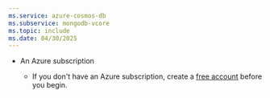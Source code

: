 ```yaml
---
ms.service: azure-cosmos-db
ms.subservice: mongodb-vcore
ms.topic: include
ms.date: 04/30/2025
---
```


- An Azure subscription

    - If you don't have an Azure subscription, create a [free account](https://azure.microsoft.com/free/?WT.mc_id=A261C142F) before you begin.

